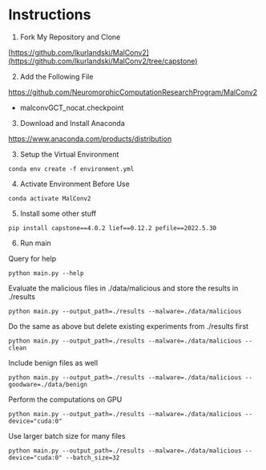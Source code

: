 # Instructions

1) Fork My Repository and Clone 

[https://github.com/lkurlandski/MalConv2](https://github.com/lkurlandski/MalConv2/tree/capstone)

2) Add the Following File

https://github.com/NeuromorphicComputationResearchProgram/MalConv2
- malconvGCT_nocat.checkpoint

3) Download and Install Anaconda

https://www.anaconda.com/products/distribution

3) Setup the Virtual Environment

```conda env create -f environment.yml```

4) Activate Environment Before Use

```conda activate MalConv2```

5) Install some other stuff

```pip install capstone==4.0.2 lief==0.12.2 pefile==2022.5.30```

6) Run main

Query for help

```python main.py --help```

Evaluate the malicious files in ./data/malicious and store the results in ./results

```python main.py --output_path=./results --malware=./data/malicious```

Do the same as above but delete existing experiments from ./results first

```python main.py --output_path=./results --malware=./data/malicious --clean```

Include benign files as well

```python main.py --output_path=./results --malware=./data/malicious --goodware=./data/benign```

Perform the computations on GPU

```python main.py --output_path=./results --malware=./data/malicious --device="cuda:0"```

Use larger batch size for many files

```python main.py --output_path=./results --malware=./data/malicious --device="cuda:0" --batch_size=32```
